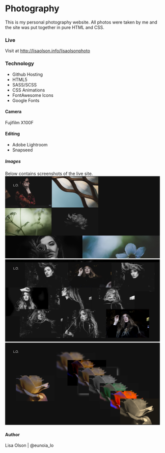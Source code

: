 # Photography 
This is my personal photography website.  All photos were taken by me and the site was put together in pure HTML and CSS.

### Live
Visit at http://lisaolson.info/lisaolsonphoto

### Technology
- Github Hosting
- HTML5
- SASS/SCSS
- CSS Animations
- FontAwesome Icons
- Google Fonts

#### Camera
Fujifilm X100F

#### Editing
- Adobe Lightroom
- Snapseed

##### Images
Below contains screenshots of the live site.
![Progress Bar Illustrations on whiteboard](img/lisaolsonphoto3.png)
![Progress Bar Illustration](img/lisaolsonphoto2.png)
![Progress Bar](img/lisaolsonphoto.png)

#### Author
Lisa Olson | @eunoia_lo
